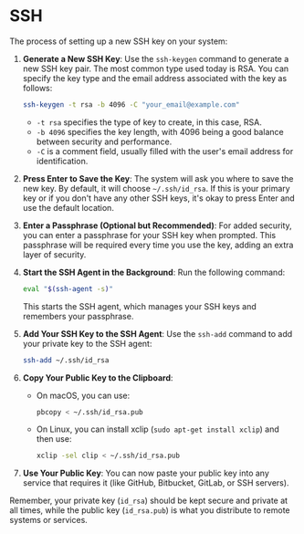 # SSH

The process of setting up a new SSH key on your system:

1. **Generate a New SSH Key**: Use the `ssh-keygen` command to generate a new SSH key pair. The most common type used today is RSA. You can specify the key type and the email address associated with the key as follows:

   ```bash
   ssh-keygen -t rsa -b 4096 -C "your_email@example.com"
   ```

   - `-t rsa` specifies the type of key to create, in this case, RSA.
   - `-b 4096` specifies the key length, with 4096 being a good balance between security and performance.
   - `-C` is a comment field, usually filled with the user's email address for identification.

2. **Press Enter to Save the Key**: The system will ask you where to save the new key. By default, it will choose `~/.ssh/id_rsa`. If this is your primary key or if you don't have any other SSH keys, it's okay to press Enter and use the default location.

3. **Enter a Passphrase (Optional but Recommended)**: For added security, you can enter a passphrase for your SSH key when prompted. This passphrase will be required every time you use the key, adding an extra layer of security.

4. **Start the SSH Agent in the Background**: Run the following command:

   ```bash
   eval "$(ssh-agent -s)"
   ```

   This starts the SSH agent, which manages your SSH keys and remembers your passphrase.

5. **Add Your SSH Key to the SSH Agent**: Use the `ssh-add` command to add your private key to the SSH agent:

   ```bash
   ssh-add ~/.ssh/id_rsa
   ```

6. **Copy Your Public Key to the Clipboard**:
   - On macOS, you can use:
     ```bash
     pbcopy < ~/.ssh/id_rsa.pub
     ```
   - On Linux, you can install xclip (`sudo apt-get install xclip`) and then use:
     ```bash
     xclip -sel clip < ~/.ssh/id_rsa.pub
     ```

7. **Use Your Public Key**: You can now paste your public key into any service that requires it (like GitHub, Bitbucket, GitLab, or SSH servers).

Remember, your private key (`id_rsa`) should be kept secure and private at all times, while the public key (`id_rsa.pub`) is what you distribute to remote systems or services.